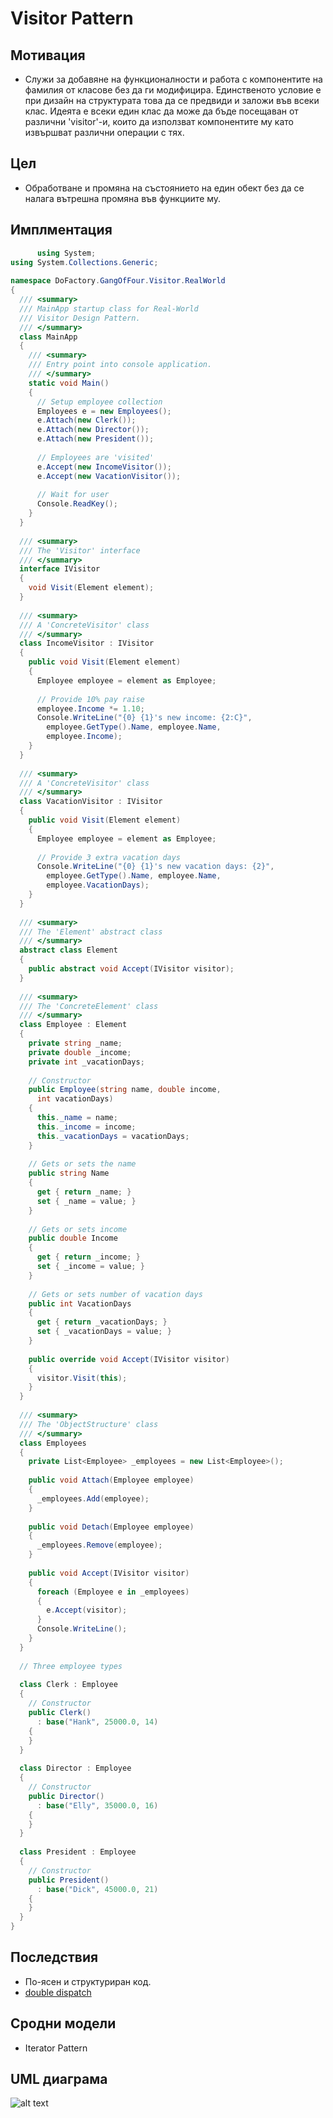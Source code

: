 ﻿# Visitor Pattern

## Мотивация

 * Служи за добавяне на функционалности и работа с компонентите на фамилия от класове без да ги модифицира. Единственото условие е при дизайн на структурата това да се предвиди и заложи във всеки клас. Идеята е всеки един клас да може да бъде посещаван от различни 'visitor'-и, които да използват компонентите му като извършват различни операции с тях.
 

## Цел

* Обработване и промяна на състоянието на един обект без да се налага вътрешна промяна във функциите му.
  

## Имплментация 

```c#
      using System;
using System.Collections.Generic;
 
namespace DoFactory.GangOfFour.Visitor.RealWorld
{
  /// <summary>
  /// MainApp startup class for Real-World 
  /// Visitor Design Pattern.
  /// </summary>
  class MainApp
  {
    /// <summary>
    /// Entry point into console application.
    /// </summary>
    static void Main()
    {
      // Setup employee collection
      Employees e = new Employees();
      e.Attach(new Clerk());
      e.Attach(new Director());
      e.Attach(new President());
 
      // Employees are 'visited'
      e.Accept(new IncomeVisitor());
      e.Accept(new VacationVisitor());
 
      // Wait for user
      Console.ReadKey();
    }
  }
 
  /// <summary>
  /// The 'Visitor' interface
  /// </summary>
  interface IVisitor
  {
    void Visit(Element element);
  }
 
  /// <summary>
  /// A 'ConcreteVisitor' class
  /// </summary>
  class IncomeVisitor : IVisitor
  {
    public void Visit(Element element)
    {
      Employee employee = element as Employee;
 
      // Provide 10% pay raise
      employee.Income *= 1.10;
      Console.WriteLine("{0} {1}'s new income: {2:C}",
        employee.GetType().Name, employee.Name,
        employee.Income);
    }
  }
 
  /// <summary>
  /// A 'ConcreteVisitor' class
  /// </summary>
  class VacationVisitor : IVisitor
  {
    public void Visit(Element element)
    {
      Employee employee = element as Employee;
 
      // Provide 3 extra vacation days
      Console.WriteLine("{0} {1}'s new vacation days: {2}",
        employee.GetType().Name, employee.Name,
        employee.VacationDays);
    }
  }
 
  /// <summary>
  /// The 'Element' abstract class
  /// </summary>
  abstract class Element
  {
    public abstract void Accept(IVisitor visitor);
  }
 
  /// <summary>
  /// The 'ConcreteElement' class
  /// </summary>
  class Employee : Element
  {
    private string _name;
    private double _income;
    private int _vacationDays;
 
    // Constructor
    public Employee(string name, double income,
      int vacationDays)
    {
      this._name = name;
      this._income = income;
      this._vacationDays = vacationDays;
    }
 
    // Gets or sets the name
    public string Name
    {
      get { return _name; }
      set { _name = value; }
    }
 
    // Gets or sets income
    public double Income
    {
      get { return _income; }
      set { _income = value; }
    }
 
    // Gets or sets number of vacation days
    public int VacationDays
    {
      get { return _vacationDays; }
      set { _vacationDays = value; }
    }
 
    public override void Accept(IVisitor visitor)
    {
      visitor.Visit(this);
    }
  }
 
  /// <summary>
  /// The 'ObjectStructure' class
  /// </summary>
  class Employees
  {
    private List<Employee> _employees = new List<Employee>();
 
    public void Attach(Employee employee)
    {
      _employees.Add(employee);
    }
 
    public void Detach(Employee employee)
    {
      _employees.Remove(employee);
    }
 
    public void Accept(IVisitor visitor)
    {
      foreach (Employee e in _employees)
      {
        e.Accept(visitor);
      }
      Console.WriteLine();
    }
  }
 
  // Three employee types
 
  class Clerk : Employee
  {
    // Constructor
    public Clerk()
      : base("Hank", 25000.0, 14)
    {
    }
  }
 
  class Director : Employee
  {
    // Constructor
    public Director()
      : base("Elly", 35000.0, 16)
    {
    }
  }
 
  class President : Employee
  {
    // Constructor
    public President()
      : base("Dick", 45000.0, 21)
    {
    }
  }
}
  ```

## Последствия
* По-ясен и структуриран код. 
* [double dispatch](http://blogs.msdn.com/b/devdev/archive/2005/08/29/457798.aspx)

## Сродни модели
* Iterator Pattern


## UML  диаграма

![alt text](http://www.dofactory.com/images/diagrams/net/visitor.gif)
